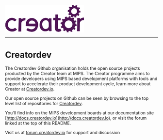 ![](creator.png)

----------

# Creatordev #

The Creatordev Github organisation holds the open source projects producted by the Creator team at MIPS. The Creator programme aims to provide developers using MIPS based development platforms with tools and support to accelerate their product development cycle, learn more about Creator at [Creatordev.io](http://creatordev.io).

Our open source projects on Github can be seen by browsing to the top level list of repositories for [Creatordev](http://github.com/creatordev).

You'll find info on the MIPS development boards at our documentation site [http://docs.creatordev.io](http://docs.creatordev.io), or visit the forum linked at the top of this README.

Visit us at [forum.creatordev.io](http://forum.creatordev.io) for support and discussion